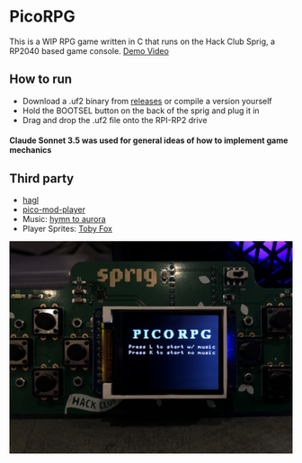 # PicoRPG
This is a WIP RPG game written in C that runs on the Hack Club Sprig, a RP2040 based game console. [Demo Video](/static/PicoRPGdemo.mp4)

## How to run
- Download a .uf2 binary from [releases](https://github.com/ColinVanderMeer/PicoGame/releases/latest) or compile a version yourself
- Hold the BOOTSEL button on the back of the sprig and plug it in
- Drag and drop the .uf2 file onto the RPI-RP2 drive

#### Claude Sonnet 3.5 was used for general ideas of how to implement game mechanics

## Third party
- [hagl](https://github.com/tuupola/hagl)
- [pico-mod-player](https://github.com/moefh/pico-mod-player)
- Music: [hymn to aurora](https://modarchive.org/index.php?request=view_by_moduleid&query=99684)
- Player Sprites: [Toby Fox](https://undertale.com/)

![Demo](static/PicoRPG.JPG)
